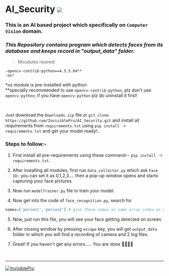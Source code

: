 # AI_Security    [![](https://img.shields.io/badge/Language-Python-blue?logo=python&style=for-the-badge)](https://www.python.org/)

### This is an AI based project which specifically on `Computer Vision` domain.

### _This Repository contains program which detects faces from its database and keeps record in "output_data" folder._

> Moudules reuired:
 
    -opencv-contrib-python==4.5.5.64**
    -os*
 
 *os module is pre-installed with python
 <br/>
 **specially recommended to use `opencv-contrib-python`, plz don't use `opencv-python`; if you have `opencv-python` plz do uninstall it first!
 
<br/> 
 
Just download the `Downloads.zip` file or `git clone https://github.com/InvisiblePro/AI_Security.git` and install all requirements from `requirements.txt` using `pip install -r requirements.txt` and get your model ready!..
<br/>

### Steps to follow:-

1. First install all pre-requirements using these command-- `pip install -r requirements.txt`.

2. After installing all modules, first run `data_collector.py` which ask `Face ID:` you can set it as 0,1,2,3.... then a pop-up window opens and starts capturing your face pictures.

3. Now run `modelTrainer.py` file to train your model.

4. Now get into the code of `face_recognition.py`, search for  
```python
names=['person1','person2'] # give these names as same array index as of Face ID:
```

5. Now, just run this file, you will see your face getting detected on screen.

6. After closing window by pressing `escape` key, you will get `output_data` folder in which you will find a recording of camera and 2 log files.

7. Great! If you haven't get any errors.....    You are done 👍🏻👍🏻

<br/>
<hr>

[<img src="https://img.shields.io/badge/GitHub-InvisiblePro-blue?logo=github&style=for-the-badge" alt="InvisiblePro">](https://github.com/InvisiblePro)
